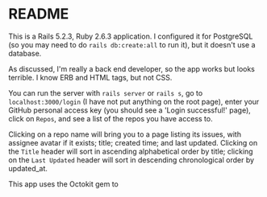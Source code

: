 # README

This is a Rails 5.2.3, Ruby 2.6.3 application.  I configured it for PostgreSQL (so you may need to do `rails db:create:all` to run it), but it doesn't use a database.

As discussed, I'm really a back end developer, so the app works but looks terrible.  I know ERB and HTML tags, but not CSS.

You can run the server with `rails server` or `rails s`, go to `localhost:3000/login` (I have not put anything on the root page), enter your GitHub personal access key (you should see a 'Login successful!' page), click on `Repos`, and see a list of the repos you have access to.

Clicking on a repo name will bring you to a page listing its issues, with assignee avatar if it exists; title; created time; and last updated.  Clicking on the `Title` header will sort in ascending alphabetical order by title; clicking on the `Last Updated` header will sort in descending chronological order by updated_at.

This app uses the Octokit gem to 